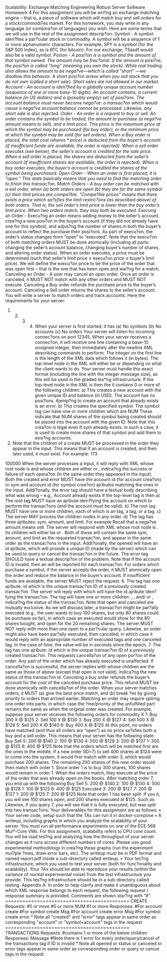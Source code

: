 Scalability: Exchange Matching
Engineering Robust Server So8ware
Homework 4
For this assignment you will be wri?ng an exchange matching engine – that is, a piece of
so8ware which will match buy and sell orders for a stock/commodi?es market. For this
homework, you may write in any language (or combina?on of languages) you wish.
Here are some terms that we will use in the rest of the assignment descrip?on:
Symbol - A symbol iden?fies a par?cular stock or commodity. A symbol will be a sequence of 1
or more alphanumeric characters. For example, SPY is a symbol (for the S&P 500 index),
as is BTC (for bitcoin). For our exchange, T5asdf would also be a valid symbol.
Posi*on - A posi?on is a symbol and the amount of that symbol owned. The amount may be
frac?onal. If the amount is posi?ve, the posi?on is called “long” (meaning you own the
stock). While real trading also allows the amount to be nega?ve—which is called “short”
—we disallow this behavior. A short posi?on arises when you sell stock that you do not
own (called a short sale). Short sales are not allowed in our market.
Account - An account is iden?fied by a globally unique account number (sequence of one or
more base-10 digits). An account contains, a current balance (in US dollars) and a
(possibly empty) set of posi?ons. The account balance must never become nega?ve: a
transac?on which would cause a nega?ve account balance cannot be processed.
Likewise, any short sale is also rejected.
Order - An order is a request to buy or sell. An order contains the symbol to be traded, the
amount to purchase (a nega?ve amount means to sell), and a limit price. This price is the
maximum price at which the symbol may be purchased (for buy order), or the minimum
price at which the symbol may be sold (for sell orders). When a Buy order is placed, the
total cost (shares * price) is deducted from the buyer’s account (if insuﬃcient funds are
available, the order is rejected). When a sell order executes (see below), the seller’s
account is credited for the sale price. When a sell order is placed, the shares are
deducted from the seller’s account (if insuﬃcient shares are available, the order is
rejected). When a buy order executes, the buyer’s account is credited the shares of the
symbol being purchased.
Open Order - When an order is first placed, it is “open.” This state basically means that you
need to find the matching order to finish this transac?on.
Match Orders - A buy order can be matched with a sell order, when (a) both orders are open (b)
they are for the same symbol (c) their limit prices are compa?ble. "Compa?ble prices"
means that there exists a price which sa?sfies the limit restric?ons (as described above)
of both orders. That is, the sell order’s limit price is lower than the buy order’s limit
price. When two orders match, they may both be executed.
Execu*ng an Order - Execu?ng an order means adding money to the seller’s account, crea?ng a
new posi?on in the buyer’s account (if they did not already have one for this symbol),
and adjus?ng the number of shares in both the buyer’s account to reflect the purchase
their posi?ons. As part of execu?on, the order’s status changes from “open” to
“executed”. Note that the execu?on of both matching orders MUST be done atomically
(including all parts: changing the seller’s account balance, changing buyer’s number of
shares, and altering order status). When an order executes, a price must be determined
(such that seller’s limit price ≤ execu?on price ≤ buyer’s limit price). We will define the
execu?on price to be the price of the order that was open first – that is the one that has
been open and wai?ng for a match.
Canceling an Order - A user may cancel an open order. Once an order is canceled, it MUST NOT
match with any other orders and MUST NOT execute. Canceling a Buy order refunds the
purchase price to the buyer’s account. Canceling a Sell order returns the shares to the
seller’s account.
You will write a server to match orders and track accounts. Here the requirements for your
server:
1. 2. 3. 4. When your server is first started, it has
(a) No symbols
(b) No accounts
(c) No orders
Your server will listen for incoming connec?ons on port 12345.
When your server receives a connec?on, it will receive one line containing a base-10
unsigned integer, then immediately a8er the newline XML describing commands to
perform. The integer on the first line is the length of the XML data which follows it (in
bytes). The top-level node in the XML will either be <create> or <transactions>
depending on what the client wants to do. Your server must handle this exact format
(including the line with the integer message size), as this will be used in the graded
tes*ng infrastructure.
If the top-level node in the XML is <create> then the it contains 0 or more of the
following children:
a) <account id="ACCOUNT_ID" balance="BALANCE"/> This creates a
new account with the given unique ID and balance (in USD). The account has no
posi?ons. Ajemp?ng to create an account that already exists is an error.
b) <symbol sym="SYM"> This creates the specified symbol. The symbol tag can
have one or more children which are <account id="ACCOUNT_ID">
NUM</account> These indicate that NUM shares of the symbol being created
should be placed into the account with the given ID. Note that this crea?on is
legal even if sym already exists: in such a case, it is used to create more shares of
that symbol and add them to exis?ng accounts.
5. Note that the children of a create MUST be processed in the order they appear in the
input. This means that if an account is created, and then later used, it must exist. For
example:
173
<?xml version="1.0" encoding="UTF-8"?>
<create>
<account id="123456" balance="1000"/>
<symbol sym="SPY">
<account id="123456">100000</account>
</symbol>
</create>
When the server processes a <create> input, it will reply with XML whose root node
is <results> and whose children are either <created> or <error>, indica?ng the
success or failure of each opera?on (in the same order they appeared in the input). Both
the created and error MUST have the account id (for account crea?on) or sym and
account id (for symbol crea?on) ajributes matching the ones in the input. Addi?onally,
the error tag should have a textual body describing what was wrong – e.g.,
<error id="456234">Account already exists</error>
If the top-level tag is <transactions> then
a) The root tag MUST have an ajribute iden?fying the account on which to perform the
transac?ons (and the account must be valid).
b) The root tag MUST have one or more children, each of which is an <order> tag, a
<cancel> tag, or a <query> tag.
c) The server MAY process the children nodes in any order.
d) The <order> tag has three ajributes: sym, amount, and limit. For example
<order sym="SPY" amount="100" limit="145.67"/>
Recall that a nega?ve amount means sell.
The server will respond with XML whose root node is <results>. Its children will
either be <opened> or <error>. Both of these will contain the same sym, amount,
and limit as the requested transac?on, and appear in the same order as the transac?ons
in the input. Addi?onally, the opened will have an id ajribute, which will provide a
unique ID (made by the server) which can be used to query or cancel the transac?on in
the future.
The error tag SHOULD have a textual descrip?on of the problem. Note that if the
account ID is invalid, then an <error> will be reported for each transac?on. For orders
which purchase a symbol, if the server accepts the order, it MUST atomically open the
order and reduce the balance in the buyer’s account. If insuﬃcient funds are available,
the server MUST reject the request.
6. The <query> tag has one ajribute: id which is the unique transac?on ID of a
previously created transac?on. The server will reply with <status> which will have the
id ajribute iden?fying the transac?on. The <status> tag will have one or more
children: <open shares=.../>, <canceled shares=... time=...>, and/
or <executed shares=... price=... time=.../>, indica?ng the status of
the transac?on. Note that open and canceled are mutually exclusive. As we will discuss
later, a transac?on might be par?ally executed (e.g., the user wants to buy 100 shares,
but only 80 shares could be purchase so far), in which case an executed would show
for the 80 shares bought, and open for the 20 remaining shares. The server MUST NOT
reply with more than one open to a par?cular query. Likewise, an order might also have
been par?ally executed, then canceled, in which case it would reply with an appropriate
number of executed tags and one canceled tag. In the case of time, the value will
be in seconds since the epoch.
7. The <cancel> tag has one ajribute: id which is the unique transac?on ID of a
previously created transac?on. This requests cancella?on of any open por?on of the
order. Any part of the order which has already executed is unaﬀected. If cancella?on is
successful, the server replies with <canceled> whose children are the same as those
of <status> above (except that open is not valid), indica?ng the new status of this
transac?on id. Canceling a buy order refunds the buyer’s account for the cost of the
canceled purchase price. This refund MUST be done atomically with cancella?on of the
order.
When your server matches orders, it MUST (a) give the best price match, and (b) break ?es by
giving priority to orders that arrived earlier. Matching an order may require splirng one order
into parts, in which case the ?me/priority of the unfulfilled part remains the same as when the
original order was created.
For example, suppose your server receives the following orders for commodity X
1: Buy 300 X @ $125
2: Sell 100 X @ $130
3: Buy 200 X @ $127
4: Sell 500 X @ $128
5: Sell 200 X @ $140
6: Buy 400 X @ $125
At this point, no orders have matched (and thus all orders are “open”) as no price sa?sfies both
a buy and a sell order. This means that your server has the following state:
Buy Sell
5: 200 @ $140
2: 100 @ $130
4: 500 @ $128
3: 200 @ $127
1: 300 @ $125
6: 400 @ $125
Note that the orders which will be matched first are the ones in the middle. If a new order
(ID=7) to sell 400 shares at $124 were to come into the system, it would first match with order
3, which would purchase 200 shares. The remaining 200 shares of this new order would then
match with order 1. Since order 1 is to buy 300 shares, 100 shares would remain in order 1.
When the orders match, they execute at the price of the order that was already open on the
books. A8er matching order 7, you end up with the following
Buy Sell
5: 200 @ $140
2: 100 @ $130
4: 500 @ $128
1: 100 @ $125
6: 400 @ $125
Executed
3: 200 @ $127 7: 200 @ $127
1: 200 @ $125 7: 200 @ $125
Note that order 1 has been split. If you <query> it, you will see 100 shares open, and 200
shares executed at $125. Such as:
<status id="1">
<open shares="100"/>
<executed shares="200" price="125" time="1519348326"/>
</status>
Likewise, if you query 7, you will see that it is fully executed, but was split into two
transac?ons:
<status id="7">
<executed shares="200" price="127" time="1519348325"/>
<executed shares="200" price="125" time="1519348326"/>
</status>
Your deliverables for this assignment are as follows:
• Your server code, setup such that the TAs can run it in docker-compose
• A writeup, including graphs in which you analyze the scalability of your server. You must
run all performance experiments on one of the ECE 568 Mul*-Core VMs. For this
assignment, scalability refers to CPU core count. You will be load tes?ng and analyzing
how the throughput of your server changes as it runs across diﬀerent numbers of cores.
Please use good experimental methodology in crea?ng these graphs (run the
experiment mul?ple ?mes, draw error bars, etc). The writeup must be in PDF format and
named report.pdf inside a sub-directory called writeup.
• Your tes?ng infrastructure, which you used to test your server (both for func?onality and
scalability). Your TAs should be able to reproduce your results (within the variance of
normal experimental noise) from the test infrastructure you provide. This tes?ng
infrastructure should be in a sub-directory called testing.
Appendix A:
In order to help clarify and make it unambiguous about which XML response belongs to each
request, the following request / response summary is provided. Comments are shown star?ng
with “#”.
===========================================
CREATE
Requests:
<create>
<account id="ACCOUNT_ID" balance="BALANCE"/> #0 or more
<symbol sym="SYM"> #0 or more
<account id="ACCOUNT_ID">NUM</account> #1 or more
</symbol>
</create>
Responses:
<results>
<created id="ACCOUNT_ID"/> #For account create
<created sym="SYM" id="ACCOUNT_ID"/> #For symbol create
<error id="ACCOUNT_ID">Msg</error> #For account create error
<error sym="SYM" id="ACCOUNT_ID">Msg</error> #For symbol create
error
</results>
* Note all "created" and "error" tags appear in same order as corresponding "account" or
"symbol+account" tags in the request
===========================================
TRANSACTIONS
Requests:
<transactions id="ACCOUNT_ID"> #contains 1 or more of the below
children
<order sym="SYM" amount="AMT" limit="LMT"/>
<query id="TRANS_ID">
<cancel id="TRANS_ID">
</transactions>
Responses:
<results>
<opened sym="SYM" amount="AMT" limit="LMT" id="TRANS_ID"/>
<error sym="SYM" amount="AMT" limit="LMT">Message</error>
#Note there is 1 error for every order/query/cancel of the
transactions tag if ID is invalid
<status id="TRANS_ID">
<open shares=.../>
<canceled shares=... time=.../>
<executed shares=... price=... time=.../>
</status>
<canceled id="TRANS_ID">
<canceled shares=... time=.../>
<executed shares=... price=... time=.../>
</canceled>
</results>
* Note all opened or status or canceled or error tags appear in same order as
corresponding order or query or cancel tags in the request.
